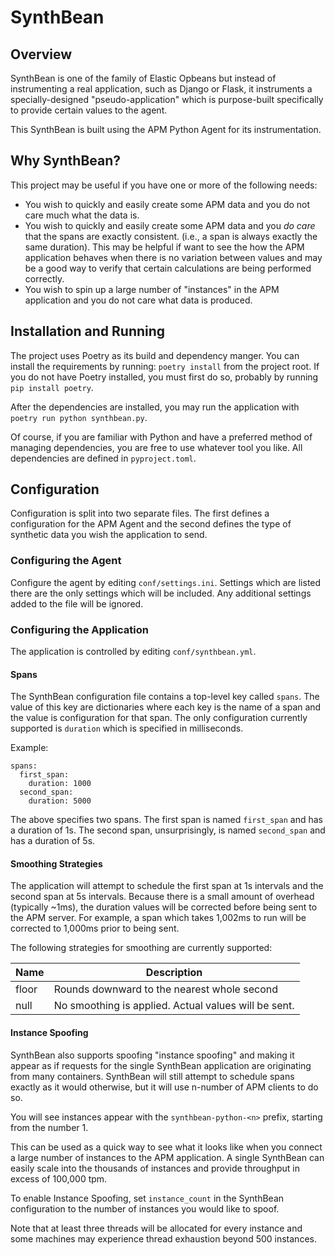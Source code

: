 # SynthBean

## Overview

SynthBean is one of the family of Elastic Opbeans but instead of instrumenting a real application,
such as Django or Flask, it instruments a specially-designed "pseudo-application" which is purpose-built
specifically to provide certain values to the agent.

This SynthBean is built using the APM Python Agent for its instrumentation.

## Why SynthBean?

This project may be useful if you have one or more of the following needs:

* You wish to quickly and easily create some APM data and you do not care much what the data is.
* You wish to quickly and easily create some APM data and you _do care_ that the spans are exactly consistent. (i.e., a span is always exactly the same duration). This may be helpful if want to see the how the APM application behaves when there is no variation between values and may be a good way to verify that certain calculations are being performed correctly.
* You wish to spin up a large number of "instances" in the APM application and you do not care what data is produced.

## Installation and Running 

The project uses Poetry as its build and dependency manger. You can install the requirements
by running: `poetry install` from the project root. If you do not have Poetry installed, you must
first do so, probably by running `pip install poetry`. 

After the dependencies are installed, you may run the application with `poetry run python synthbean.py`. 

Of course, if you are familiar with Python and have a preferred method of managing dependencies, you are free to use whatever tool you like. All dependencies are defined in `pyproject.toml`.

## Configuration

Configuration is split into two separate files. The first defines a configuration for the APM Agent
and the second defines the type of synthetic data you wish the application to send.

### Configuring the Agent

Configure the agent by editing `conf/settings.ini`. Settings which are listed there are the only settings
which will be included. Any additional settings added to the file will be ignored.

### Configuring the Application

The application is controlled by editing `conf/synthbean.yml`.

#### Spans

The SynthBean configuration file contains a top-level key called `spans`. The value of this key are dictionaries
where each key is the name of a span and the value is configuration for that span. The only configuration currently
supported is `duration` which is specified in milliseconds.

Example:

```
spans:
  first_span:
    duration: 1000
  second_span:
    duration: 5000
```
The above specifies two spans. The first span is named `first_span` and has a duration of 1s. The second span, unsurprisingly,
is named `second_span` and has a duration of 5s.

#### Smoothing Strategies

The application will attempt to schedule the first span at 1s intervals and the second span at 5s intervals. Because there is a small
amount of overhead (typically ~1ms), the duration values will be corrected before being sent to the APM server. For example, a span
which takes 1,002ms to run will be corrected to 1,000ms prior to being sent.

The following strategies for smoothing are currently supported:

|Name|Description|
|---------|----------|
|floor|Rounds downward to the nearest whole second|
|null|No smoothing is applied. Actual values will be sent.|

#### Instance Spoofing

SynthBean also supports spoofing "instance spoofing" and making it appear as if requests for the single SynthBean application are
originating from many containers. SynthBean will still attempt to schedule spans exactly as it would otherwise, but it will use
n-number of APM clients to do so.

You will see instances appear with the `synthbean-python-<n>` prefix, starting from the number 1.

This can be used as a quick way to see what it looks like when you connect a large number of instances to the APM application. A single
SynthBean can easily scale into the thousands of instances and provide throughput in excess of 100,000 tpm. 

To enable Instance Spoofing, set `instance_count` in the SynthBean configuration to the number of
instances you would like to spoof.

Note that at least three threads will be allocated for every instance and some machines may experience thread exhaustion beyond 500 instances.

